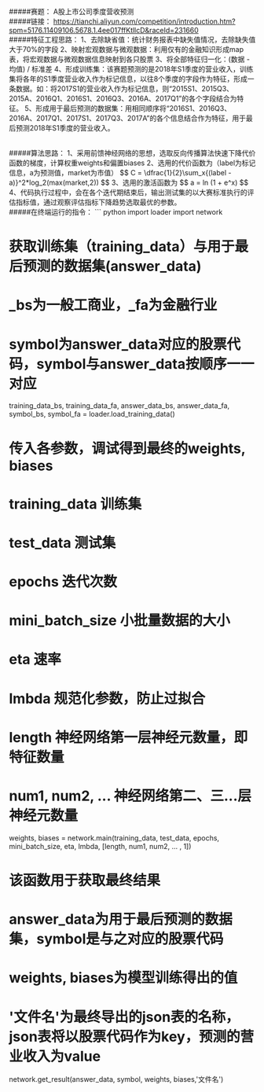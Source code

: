 #####赛题：
A股上市公司季度营收预测
<br/>
#####链接：
https://tianchi.aliyun.com/competition/introduction.htm?spm=5176.11409106.5678.1.4ee017ffKtllcD&raceId=231660
<br/>
#####特征工程思路：
1、去除缺省值：统计财务报表中缺失值情况，去除缺失值大于70%的字段
2、映射宏观数据与微观数据：利用仅有的金融知识形成map表，将宏观数据与微观数据信息映射到各只股票
3、将全部特征归一化：(数据 - 均值) / 标准差
4、形成训练集：该赛题预测的是2018年S1季度的营业收入，训练集将各年的S1季度营业收入作为标记信息，以往8个季度的字段作为特征，形成一条数据。如：将2017S1的营业收入作为标记信息，则“2015S1、2015Q3、2015A、2016Q1、2016S1、2016Q3、2016A、2017Q1”的各个字段结合为特征。
5、形成用于最后预测的数据集：用相同顺序将“2016S1、2016Q3、2016A、2017Q1、2017S1、2017Q3、2017A”的各个信息结合作为特征，用于最后预测2018年S1季度的营业收入。

<br/>
#####算法思路：
1、采用前馈神经网络的思想，选取反向传播算法快速下降代价函数的梯度，计算权重weights和偏置biases
2、选用的代价函数为（label为标记信息，a为预测值，market为市值）
$$
C =  \dfrac{1}{2}\sum_x{(label - a)}^2*log_2(max(market,2))
$$
3、选用的激活函数为
$$
a = ln (1 + e^x)
$$
4、代码执行过程中，会在各个迭代期结束后，输出测试集的以大赛标准执行的评估指标值，通过观察评估指标下降趋势选取最优的参数。

<br/>
#####在终端运行的指令：
``` python
import loader
import network

# 获取训练集（training_data）与用于最后预测的数据集(answer_data)
# _bs为一般工商业，_fa为金融行业
# symbol为answer_data对应的股票代码，symbol与answer_data按顺序一一对应
training_data_bs, training_data_fa, answer_data_bs, answer_data_fa, symbol_bs, symbol_fa = loader.load_training_data()

# 传入各参数，调试得到最终的weights, biases
# training_data       训练集
# test_data           测试集
# epochs              迭代次数
# mini_batch_size     小批量数据的大小
# eta                 速率
# lmbda               规范化参数，防止过拟合
# length              神经网络第一层神经元数量，即特征数量
# num1, num2, ...     神经网络第二、三...层神经元数量
weights, biases = network.main(training_data, test_data, epochs, mini_batch_size, eta, lmbda, [length, num1, num2, ... , 1])

# 该函数用于获取最终结果
# answer_data为用于最后预测的数据集，symbol是与之对应的股票代码
# weights, biases为模型训练得出的值
# '文件名'为最终导出的json表的名称，json表将以股票代码作为key，预测的营业收入为value
network.get_result(answer_data, symbol, weights, biases,'文件名')
```